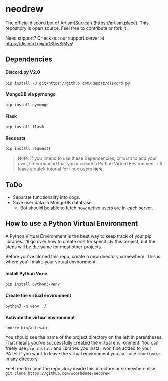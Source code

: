 # neodrew

The official discord bot of Artism(Surreal) (https://artism.place).
This repository is open source. Feel free to contribute or fork it.  

Need support? Check out our support server at https://discord.gg/uGS9wSjMys!

## Dependencies
 
#### Discord.py V2.0  
`pip install -U git+https://github.com/Rapptz/discord.py`

#### MongoDB via pymongo  
`pip install pymongo`

#### Flask  
`pip install flask`

#### Requests  
`pip install requests`  

> Note: If you intend to use these dependencies, or wish to add your own, I recommend that you a create a Python Virtual Environment. I'll leave a quick tutorial for linux users [here](#how-to-use-a-python-virtual-environment).


## ToDo
- Separate functionality into cogs.
- Save user data in MongoDB database.
    - Bot should be able to fetch how active users are in each server.


## How to use a Python Virtual Environment
A Python Virtual Environment is the best way to keep track of your pip libraries. I'll go over how to create one for specificly this project, but the steps will be the same for most other projects.

Before you've cloned this repo, create a new directory somewhere. This is where you'll make your virtual environment.

#### Install Python Venv  
`pip install python3-venv`

#### Create the virtual environment  
`python3 -m venv ./`  

#### Activate the virtual environment  
`source bin/activate`  

You should see the name of the project directory on the left in parentheses. That means you've successfully created the virtual environment. You can freely use `pip install` and libraries you install won't be added to your PATH. If you want to leave the virtual environment you can use `deactivate` in any directory.

Feel free to clone the repository inside this directory or somewhere else.  
`git clone https://github.com/wooshdude/neodrew`
